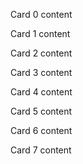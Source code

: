 <!-- chapter one::chapter1 -->

<!-- card::card0-->
Card 0 content

<!-- card::card1-->
Card 1 content

<!-- section l1::section_a -->
<!-- card::card2-->
Card 2 content

<!-- card::card3-->
Card 3 content

<!-- section l2::section_a -->
<!-- card::card4-->
Card 4 content

<!-- section l2::section_b -->
<!-- card::card5-->
Card 5 content

<!-- section l1::section_c -->
<!-- card::card6-->
Card 6 content

<!-- chapter two::chapter2 -->
<!-- section l2::section_d -->
<!-- card::card7-->
Card 7 content
